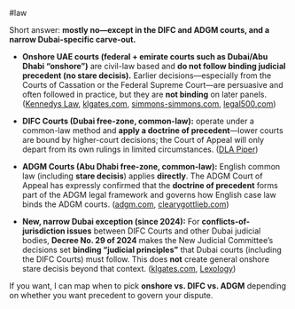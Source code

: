 #law 

Short answer: **mostly no—except in the DIFC and ADGM courts, and a narrow Dubai-specific carve-out.**

- **Onshore UAE courts (federal + emirate courts such as Dubai/Abu Dhabi “onshore”)** are civil-law based and **do not follow binding judicial precedent (no stare decisis).** Earlier decisions—especially from the Courts of Cassation or the Federal Supreme Court—are persuasive and often followed in practice, but they are **not binding** on later panels. ([Kennedys Law](https://kennedyslaw.com/en/thought-leadership/article/2025/why-without-prejudice-matters-developments-in-the-uae/?utm_source=chatgpt.com "Why 'without prejudice' matters - developments in the UAE"), [klgates.com](https://www.klgates.com/Dubai-Court-of-Cassation-Recognises-the-Concept-of-Without-Prejudice-Settlement-Discussions-1-22-2025?utm_source=chatgpt.com "Dubai Court of Cassation Recognises the Concept ..."), [simmons-simmons.com](https://www.simmons-simmons.com/en/publications/ckp2qjg2k18pj0963orsfjm5t/case-update-arbitration-agreements-in-the-uae?utm_source=chatgpt.com "Case update: arbitration agreements in the UAE"), [legal500.com](https://www.legal500.com/developments/thought-leadership/the-dubai-cassation-courts-recent-ruling-on-the-legal-concept-of-without-prejudice/?utm_source=chatgpt.com "The Dubai Cassation Court's recent ruling on ..."))
    
- **DIFC Courts (Dubai free-zone, common-law):** operate under a common-law method and **apply a doctrine of precedent**—lower courts are bound by higher-court decisions; the Court of Appeal will only depart from its own rulings in limited circumstances. ([DLA Piper](https://www.dlapiper.com/en/insights/publications/2025/01/difc-court-of-appeal-clarifies-scope-of-jurisdiction-to-grant-injunctive-relief-in-support?utm_source=chatgpt.com "DIFC Court of Appeal Clarifies Scope of Jurisdiction to ..."))
    
- **ADGM Courts (Abu Dhabi free-zone, common-law):** English common law (including **stare decisis**) applies **directly**. The ADGM Court of Appeal has expressly confirmed that the **doctrine of precedent** forms part of the ADGM legal framework and governs how English case law binds the ADGM courts. ([adgm.com](https://www.adgm.com/documents/courts/judgments/2023/nov-2023/adgmca-2023-001---judgment--appeal-17112023-sealed.pdf?utm_source=chatgpt.com "[PDF] 17 November 2023 08:25 AM - ADGM"), [clearygottlieb.com](https://www.clearygottlieb.com/-/media/files/alert-memos-2023/abu-dhabi-global-markets-highest-court-confirms-english-law-cases-are-directly-enforceable.pdf?utm_source=chatgpt.com "[PDF] ADGM's Highest Court Upholds the Direct Enforceability of English ..."))
    
- **New, narrow Dubai exception (since 2024):** For **conflicts-of-jurisdiction issues** between DIFC Courts and other Dubai judicial bodies, **Decree No. 29 of 2024** makes the New Judicial Committee’s decisions set **binding “judicial principles”** that Dubai courts (including the DIFC Courts) must follow. This does **not** create general onshore stare decisis beyond that context. ([klgates.com](https://www.klgates.com/Dubai-Creates-New-Entity-to-Resolve-Jurisdictional-Disputes-Between-the-DIFC-Courts-and-Other-Judicial-Bodies-6-6-2024?utm_source=chatgpt.com "Dubai Creates New Entity to Resolve Jurisdictional ..."), [Lexology](https://www.lexology.com/library/detail.aspx?g=51077292-d416-41b1-be86-d5855c8c2663&utm_source=chatgpt.com "Decree No. 29 of 2024 on Dubai conflicts of jurisdiction"))
    

If you want, I can map when to pick **onshore vs. DIFC vs. ADGM** depending on whether you want precedent to govern your dispute.